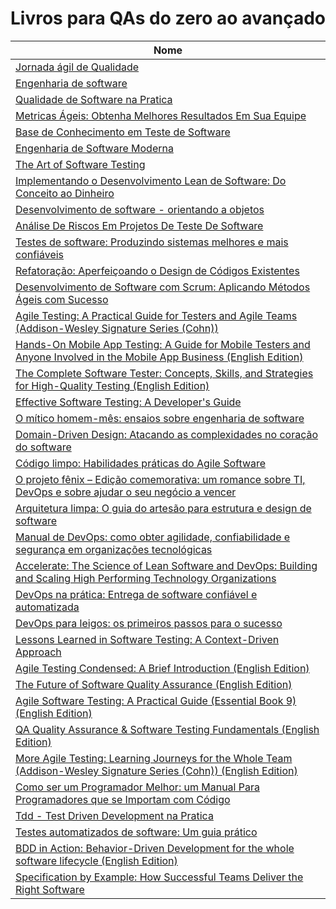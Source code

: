 # Livros para QAs do zero ao avançado

| Nome                                                                                                                     |
|--------------------------------------------------------------------------------------------------------------------------|
| [Jornada ágil de Qualidade                                                                    ](https://amzn.to/3WOTA7S) |
| [Engenharia de software                                                                                                  ](https://amzn.to/3Gl8UUi) |
| [Qualidade de Software na Pratica                                                                                        ](https://amzn.to/3vhNO2R) |
| [Metricas Ágeis: Obtenha Melhores Resultados Em Sua Equipe                                                               ](https://amzn.to/3WvGfBB) |
| [Base de Conhecimento em Teste de Software                                                                               ](https://amzn.to/3vk1r1h) |
| [Engenharia de Software Moderna                                                                                          ](https://amzn.to/3GndMYO) |
| [The Art of Software Testing                                                                                             ](https://amzn.to/3PV57jJ) |
| [Implementando o Desenvolvimento Lean de Software: Do Conceito ao Dinheiro                                               ](https://amzn.to/3GmHvBe) |
| [Desenvolvimento de software - orientando a objetos                                                                      ](https://amzn.to/3Gl9ZeO) |
| [Análise De Riscos Em Projetos De Teste De Software                                                                      ](https://amzn.to/3VvLWy1) |
| [Testes de software: Produzindo sistemas melhores e mais confiáveis                                                      ](https://amzn.to/3VmYaJi) |
| [Refatoração: Aperfeiçoando o Design de Códigos Existentes                                                               ](https://amzn.to/3WQx3qW) |
| [Desenvolvimento de Software com Scrum: Aplicando Métodos Ágeis com Sucesso                                              ](https://amzn.to/3I7Vc8C) |
| [Agile Testing: A Practical Guide for Testers and Agile Teams (Addison-Wesley Signature Series (Cohn))                   ](https://amzn.to/3Ib9HIC) |
| [Hands-On Mobile App Testing: A Guide for Mobile Testers and Anyone Involved in the Mobile App Business (English Edition)](https://amzn.to/3Gogn51) |
| [The Complete Software Tester: Concepts, Skills, and Strategies for High-Quality Testing (English Edition)               ](https://amzn.to/3FWg2Vz) |
| [Effective Software Testing: A Developer's Guide                                                                         ](https://amzn.to/3FWgaEx) |
| [O mítico homem-mês: ensaios sobre engenharia de software                                                                ](https://amzn.to/3I8SCPK) |
| [Domain-Driven Design: Atacando as complexidades no coração do software                                                  ](https://amzn.to/3WLvYku) |
| [Código limpo: Habilidades práticas do Agile Software                                                                    ](https://amzn.to/3PUUFIV) |
| [O projeto fênix – Edição comemorativa: um romance sobre TI, DevOps e sobre ajudar o seu negócio a vencer                ](https://amzn.to/3C6Jffu) |
| [Arquitetura limpa: O guia do artesão para estrutura e design de software                                                ](https://amzn.to/3VvLFuZ) |
| [Manual de DevOps: como obter agilidade, confiabilidade e segurança em organizações tecnológicas                         ](https://amzn.to/3WRXTzf) |
| [Accelerate: The Science of Lean Software and DevOps: Building and Scaling High Performing Technology Organizations      ](https://amzn.to/3G2tibg) |
| [DevOps na prática: Entrega de software confiável e automatizada                                                         ](https://amzn.to/3YUNtAM) |
| [DevOps para leigos: os primeiros passos para o sucesso                                                                  ](https://amzn.to/3PZGget) |
| [Lessons Learned in Software Testing: A Context-Driven Approach                                                          ](https://amzn.to/3VmYK9W) |
| [Agile Testing Condensed: A Brief Introduction (English Edition)                                                         ](https://amzn.to/3YXmSmn) |
| [The Future of Software Quality Assurance (English Edition)                                                              ](https://amzn.to/3vk1x99) |
| [Agile Software Testing: A Practical Guide (Essential Book 9) (English Edition)                                          ](https://amzn.to/3YWjVCA) |
| [QA Quality Assurance & Software Testing Fundamentals (English Edition)                                                  ](https://amzn.to/3C8EKBc) |
| [More Agile Testing: Learning Journeys for the Whole Team (Addison-Wesley Signature Series (Cohn)) (English Edition)     ](https://amzn.to/3YSP8Xr) |
| [Como ser um Programador Melhor: um Manual Para Programadores que se Importam com Código                                 ](https://amzn.to/3GmHSvC) |
| [Tdd - Test Driven Development na Pratica                                                                                ](https://amzn.to/3GnGetL) |
| [Testes automatizados de software: Um guia prático                                                                       ](https://amzn.to/3WEwIYy) |
| [BDD in Action: Behavior-Driven Development for the whole software lifecycle (English Edition)                           ](https://amzn.to/3I8NwCW) |
| [Specification by Example: How Successful Teams Deliver the Right Software                                               ](https://amzn.to/3NVCeDd) |
